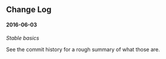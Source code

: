 Change Log
----------

#### 2016-06-03

*Stable basics*

See the commit history for a rough summary of what those are.
